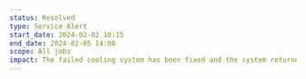 ```yaml
---
status: Resolved
type: Service Alert
start_date: 2024-02-02 10:15
end_date: 2024-02-05 14:00
scope: All jobs
impact: The failed cooling system has been fixed and the system returned to service. The cooling system has failed and all compute nodes (CPU and GPU) have been shut down. No jobs are able to run and jobs that were running at the time should be automatically refunded. Users may still access the login nodes, access their data and submit jobs. The short QoS will not work. Queued work will queue until the compute nodes are returned. The hardware vendor is coming onsite to repair Cirrus on Monday and we will issue a further update then.
---
```

